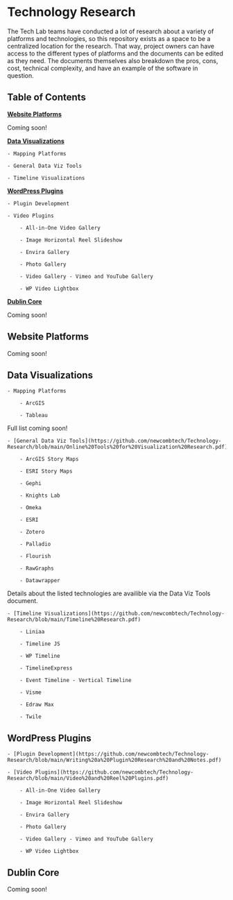 # Technology Research
The Tech Lab teams have conducted a lot of research about a variety of platforms and technologies, so this repository exists as a space to be a centralized location for the research. That way, project owners can have access to the different types of platforms and the documents can be edited as they need. The documents themselves also breakdown the pros, cons, cost, technical complexity, and have an example of the software in question.

## Table of Contents

[**Website Platforms**](https://github.com/newcombtech/Technology-Research#website-platforms)

Coming soon!

[**Data Visualizations**](https://github.com/newcombtech/Technology-Research#data-visualizations)

	- Mapping Platforms

	- General Data Viz Tools

	- Timeline Visualizations

[**WordPress Plugins**](https://github.com/newcombtech/Technology-Research#wordpress-plugins)

	- Plugin Development

	- Video Plugins

		- All-in-One Video Gallery

		- Image Horizontal Reel Slideshow

		- Envira Gallery

		- Photo Gallery

		- Video Gallery - Vimeo and YouTube Gallery

		- WP Video Lightbox

[**Dublin Core**](https://github.com/newcombtech/Technology-Research#dublin-core)

Coming soon!

## Website Platforms

Coming soon!

## Data Visualizations

	- Mapping Platforms

		- ArcGIS

		- Tableau

Full list coming soon!

	- [General Data Viz Tools](https://github.com/newcombtech/Technology-Research/blob/main/Online%20Tools%20for%20Visualization%20Research.pdf)
		
		- ArcGIS Story Maps
		
		- ESRI Story Maps

		- Gephi

		- Knights Lab

		- Omeka

		- ESRI

		- Zotero

		- Palladio

		- Flourish

		- RawGraphs

		- Datawrapper

Details about the listed technologies are availible via the Data Viz Tools document.

	- [Timeline Visualizations](https://github.com/newcombtech/Technology-Research/blob/main/Timeline%20Research.pdf)

		- Liniaa

		- Timeline JS

		- WP Timeline

		- TimelineExpress

		- Event Timeline - Vertical Timeline

		- Visme

		- Edraw Max

		- Twile

## WordPress Plugins

	- [Plugin Development](https://github.com/newcombtech/Technology-Research/blob/main/Writing%20a%20Plugin%20Research%20and%20Notes.pdf)

	- [Video Plugins](https://github.com/newcombtech/Technology-Research/blob/main/Video%20and%20Reel%20Plugins.pdf)

		- All-in-One Video Gallery

		- Image Horizontal Reel Slideshow

		- Envira Gallery

		- Photo Gallery

		- Video Gallery - Vimeo and YouTube Gallery

		- WP Video Lightbox

## Dublin Core

Coming soon!